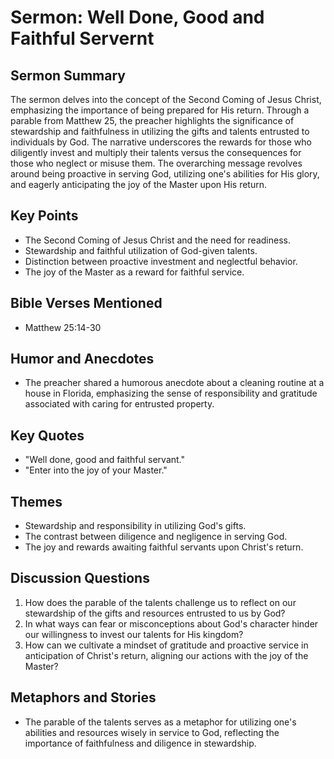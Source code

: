 # Sermon:  Well Done, Good and Faithful Servernt

## **Sermon Summary**

The sermon delves into the concept of the Second Coming of Jesus Christ, emphasizing the importance of being prepared for His return. Through a parable from Matthew 25, the preacher highlights the significance of stewardship and faithfulness in utilizing the gifts and talents entrusted to individuals by God. The narrative underscores the rewards for those who diligently invest and multiply their talents versus the consequences for those who neglect or misuse them. The overarching message revolves around being proactive in serving God, utilizing one's abilities for His glory, and eagerly anticipating the joy of the Master upon His return.

## **Key Points**

- The Second Coming of Jesus Christ and the need for readiness.
- Stewardship and faithful utilization of God-given talents.
- Distinction between proactive investment and neglectful behavior.
- The joy of the Master as a reward for faithful service.

## **Bible Verses Mentioned**

- Matthew 25:14-30

## **Humor and Anecdotes**

- The preacher shared a humorous anecdote about a cleaning routine at a house in Florida, emphasizing the sense of responsibility and gratitude associated with caring for entrusted property.

## **Key Quotes**

- "Well done, good and faithful servant."
- "Enter into the joy of your Master."

## **Themes**

- Stewardship and responsibility in utilizing God's gifts.
- The contrast between diligence and negligence in serving God.
- The joy and rewards awaiting faithful servants upon Christ's return.

## **Discussion Questions**

1. How does the parable of the talents challenge us to reflect on our stewardship of the gifts and resources entrusted to us by God?
2. In what ways can fear or misconceptions about God's character hinder our willingness to invest our talents for His kingdom?
3. How can we cultivate a mindset of gratitude and proactive service in anticipation of Christ's return, aligning our actions with the joy of the Master?

## **Metaphors and Stories**

- The parable of the talents serves as a metaphor for utilizing one's abilities and resources wisely in service to God, reflecting the importance of faithfulness and diligence in stewardship.
